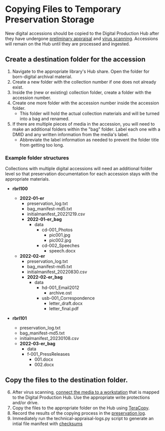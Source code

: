 # Copying Files to Temporary Preservation Storage

New digital accessions should be copied to the Digital Production Hub after they have undergone [preliminary appraisal](./appraisal.md) and [virus scanning](./virus-scanning.md). Accessions will remain on the Hub until they are processed and ingested. 

## Create a destination folder for the accession
1. Navigate to the appropriate library's Hub share. Open the folder for born-digital archival material. 
2. Create a new folder with the collection number if one does not already exist.
3. Inside the (new or existing) collection folder, create a folder with the accession number.
4. Create one more folder with the accession number inside the accession folder.
    * This folder will hold the actual collection materials and will be turned into a bag and renamed.
5. If there are multiple pieces of media in the accession, you will need to make an additional folders within the "bag" folder. Label each one with a DMID and any written information from the media's label.
    * Abbreviate the label information as needed to prevent the folder title from getting too long.

### Example folder structures
Collections with multiple digital accessions will need an additional folder level so that preservation documentation for each accession stays with the appropriate materials.

* __rbrl100__
   * __2022-01-er__
      * preservation_log.txt
      * bag_manifest-md5.txt
      * initialmanifest_20221219.csv
      * __2022-01-er_bag__
         * data
            * cd-001_Photos
               * pic001.jpg
               * pic002.jpg
            * cd-002_Speeches
               * speech.docx
   * __2022-02-er__
      * preservation_log.txt
      * bag_manifest-md5.txt
      * initialmanifest_20220830.csv
      * __2022-02-er_bag__
         * data
            * hd-001_Email2012
               * archive.ost
            * usb-001_Correspondence
               * letter_draft.docx
               * letter_final.pdf

* __rbrl101__
   * preservation_log.txt
   * bag_manifest-md5.txt
   * initialmanifest_20230108.csv
   * __2022-03-er_bag__
      * data
      *  f-001_PressReleases
         *  001.docx
         *  002.docx
         
## Copy the files to the destination folder.
6. After virus scanning, [connect the media to a workstation](./read-legacy-media.md) that is mapped to the Digital Production Hub. Use the appropriate write protections and/or drive.
7. Copy the files to the appropriate folder on the Hub using [TeraCopy](./teracopy.md).
8. Record the results of the copying process in the [preservation log](./preservation-log.md).
9. Immediately run the technical-appraisal-logs.py script to generate an intial file manifest with [checksums](./fixity.md)
